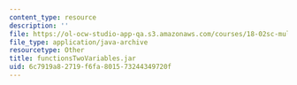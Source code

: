 ```yaml
---
content_type: resource
description: ''
file: https://ol-ocw-studio-app-qa.s3.amazonaws.com/courses/18-02sc-multivariable-calculus-fall-2010/6c7919a82719f6fa801573244349720f_functionsTwoVariables.jar
file_type: application/java-archive
resourcetype: Other
title: functionsTwoVariables.jar
uid: 6c7919a8-2719-f6fa-8015-73244349720f
---
```

